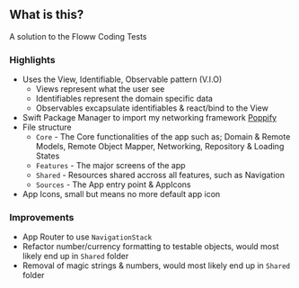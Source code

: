## What is this?

A solution to the Floww Coding Tests

### Highlights

- Uses the View, Identifiable, Observable pattern (V.I.O)
  - Views represent what the user see
  - Identifiables represent the domain specific data
  - Observables excapsulate identifiables & react/bind to the View
- Swift Package Manager to import my networking framework [Poppify](https://github.com/OccamsCode/Poppify/)
- File structure 
  - `Core` - The Core functionalities of the app such as; Domain & Remote Models, Remote Object Mapper, Networking, Repository & Loading States
  - `Features` - The major screens of the app
  - `Shared` - Resources shared accross all features, such as Navigation
  - `Sources` - The App entry point & AppIcons
- App Icons, small but means no more default app icon

### Improvements

 - App Router to use `NavigationStack`
 - Refactor number/currency formatting to testable objects, would most likely end up in `Shared` folder
 - Removal of magic strings & numbers, would most likely end up in `Shared` folder
